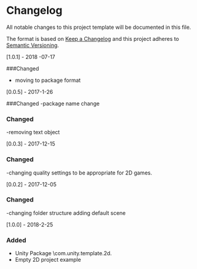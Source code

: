 # Changelog
All notable changes to this project template will be documented in this file.

The format is based on [Keep a Changelog](http://keepachangelog.com/en/1.0.0/)
and this project adheres to [Semantic Versioning](http://semver.org/spec/v2.0.0.html).

[1.0.1] - 2018 -07-17

###Changed
- moving to package format

[0.0.5] - 2017-1-26

###Changed 
-package name change


### Changed
-removing text object


[0.0.3] - 2017-12-15

### Changed
-changing quality settings to be appropriate for 2D games.


[0.0.2] - 2017-12-05

### Changed
-changing folder structure
adding default scene


[1.0.0] - 2018-2-25

### Added 
- Unity Package \com.unity.template.2d.
- Empty 2D project example 